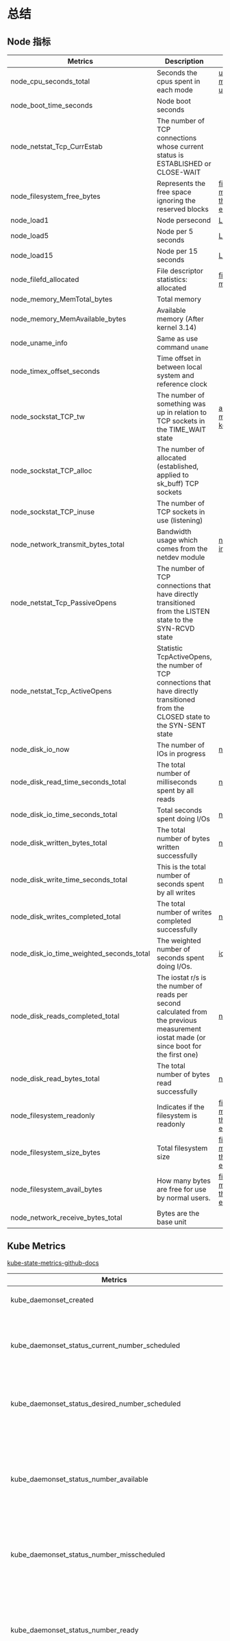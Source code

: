# 总结

## Node 指标

|Metrics                                     | Description                           | More           |
|--------------------------------------------|---------------------------------------|----------------|
|node_cpu_seconds_total                      | Seconds the cpus spent in each mode   |[understanding-machine-cpu-usage](https://www.robustperception.io/understanding-machine-cpu-usage)|
|node_boot_time_seconds                      | Node boot seconds                     |                |
|node_netstat_Tcp_CurrEstab                  | The number of TCP connections whose current status is ESTABLISHED or CLOSE-WAIT |
|node_filesystem_free_bytes                  | Represents the free space ignoring the reserved blocks | [filesystem-metrics-from-the-node-exporter](https://www.robustperception.io/filesystem-metrics-from-the-node-exporter) |
|node_load1                                  | Node persecond                        | [Load_(computing)](https://en.wikipedia.org/wiki/Load_(computing))|
|node_load5                                  | Node per 5 seconds                    | [Load_(computing)](https://en.wikipedia.org/wiki/Load_(computing))|
|node_load15                                 | Node per 15 seconds                   | [Load_(computing)](https://en.wikipedia.org/wiki/Load_(computing))|
|node_filefd_allocated                       | File descriptor statistics: allocated | [file-descriptor-metrics](https://www.robustperception.io/kernel-file-descriptor-metrics-from-the-node-exporter)|
|node_memory_MemTotal_bytes                  | Total memory                          |                |
|node_memory_MemAvailable_bytes              | Available memory (After kernel 3.14)  |                |
|node_uname_info                             | Same as use command `uname`           |                |
|node_timex_offset_seconds                   | Time offset in between local system and reference clock |                |
|node_sockstat_TCP_tw                        | The number of something was up in relation to TCP sockets in the TIME_WAIT state | [analyse-a-metric-by-kernel-version](https://www.robustperception.io/analyse-a-metric-by-kernel-version) |
|node_sockstat_TCP_alloc                     | The number of allocated (established, applied to sk_buff) TCP sockets| |
|node_sockstat_TCP_inuse                     | The number of TCP sockets in use (listening) | |
|node_network_transmit_bytes_total           | Bandwidth usage which comes from the netdev module | [network-interface-metrics](https://www.robustperception.io/network-interface-metrics-from-the-node-exporter)|
|node_netstat_Tcp_PassiveOpens               | The number of TCP connections that have directly transitioned from the LISTEN state to the SYN-RCVD state ||
|node_netstat_Tcp_ActiveOpens                | Statistic TcpActiveOpens, the number of TCP connections that have directly transitioned from the CLOSED state to the SYN-SENT state |  |
|node_disk_io_now                            | The number of IOs in progress         |[node_disk](https://www.robustperception.io/mapping-iostat-to-the-node-exporters-node_disk_-metrics)|
|node_disk_read_time_seconds_total          | The total number of milliseconds spent by all reads |[node_disk](https://www.robustperception.io/mapping-iostat-to-the-node-exporters-node_disk_-metrics)|
|node_disk_io_time_seconds_total            |  Total seconds spent doing I/Os |[node_disk](https://www.robustperception.io/mapping-iostat-to-the-node-exporters-node_disk_-metrics)|
|node_disk_written_bytes_total              | The total number of bytes written successfully |[node_disk](https://www.robustperception.io/mapping-iostat-to-the-node-exporters-node_disk_-metrics)|
|node_disk_write_time_seconds_total         | This is the total number of seconds spent by all writes |[node_disk](https://www.robustperception.io/mapping-iostat-to-the-node-exporters-node_disk_-metrics)|
|node_disk_writes_completed_total           | The total number of writes completed successfully |[node_disk](https://www.robustperception.io/mapping-iostat-to-the-node-exporters-node_disk_-metrics)|
|node_disk_io_time_weighted_seconds_total   | The weighted number of seconds spent doing I/Os. |[iostats](https://www.kernel.org/doc/Documentation/iostats.txt)|
|node_disk_reads_completed_total    |  The iostat r/s is the number of reads per second calculated from the previous measurement iostat made (or since boot for the first one) |[node_disk](https://www.robustperception.io/mapping-iostat-to-the-node-exporters-node_disk_-metrics)|
|node_disk_read_bytes_total                  | The total number of bytes read successfully |[node_disk](https://www.robustperception.io/mapping-iostat-to-the-node-exporters-node_disk_-metrics)|
|node_filesystem_readonly                    | Indicates if the filesystem is readonly| [filesystem-metrics-from-the-node-exporter](https://www.robustperception.io/filesystem-metrics-from-the-node-exporter)|
|node_filesystem_size_bytes                  | Total filesystem size                  |[filesystem-metrics-from-the-node-exporter](https://www.robustperception.io/filesystem-metrics-from-the-node-exporter)|
|node_filesystem_avail_bytes                 | How many bytes are free for use by normal users.|[filesystem-metrics-from-the-node-exporter](https://www.robustperception.io/filesystem-metrics-from-the-node-exporter)|
|node_network_receive_bytes_total  | Bytes are the base unit |



## Kube Metrics
[kube-state-metrics-github-docs](https://github.com/kubernetes/kube-state-metrics/tree/master/docs)

| Metrics| Description |
| ---------- | ----------- |
| kube_daemonset_created | Unix creation timestamp |
| kube_daemonset_status_current_number_scheduled | The number of nodes running at least one daemon pod and are supposed to |
| kube_daemonset_status_desired_number_scheduled | The number of nodes that should be running the daemon pod |
| kube_daemonset_status_number_available | The number of nodes that should be running the daemon pod and have one or more of the daemon pod running and available |
| kube_daemonset_status_number_misscheduled | The number of nodes running a daemon pod but are not supposed to |
| kube_daemonset_status_number_ready | The number of nodes that should be running the daemon pod and have one or more of the daemon pod running and ready |
| kube_daemonset_updated_number_scheduled | The total number of nodes that are running updated daemon pod |
| kube_deployment_created | Unix creation timestamp |
| kube_deployment_metadata_generation |  Sequence number representing a specific generation of the desired state. |
| kube_deployment_spec_replicas | Number of desired pods for a deployment. |
| kube_deployment_spec_strategy_rollingupdate_max_unavailable | Maximum number of unavailable replicas during a rolling update of a deployment |
| kube_deployment_status_observed_generation | The generation observed by the deployment controller |
| kube_deployment_status_replicas | The number of updated replicas per deployment. |
| kube_deployment_status_replicas_available | The number of available replicas per deployment. |
| kube_deployment_status_replicas_unavailable | The number of unavailable replicas per deployment. |
| kube_deployment_status_replicas_updated | The number of updated replicas per deployment. |
| kube_hpa_spec_max_replicas | The max value of HPA |
| kube_hpa_spec_min_replicas | The min value of HPA |
| kube_hpa_status_condition  | The condition of HPA|
| kube_hpa_status_current_replicas | The status of current replicas |
| kube_hpa_status_desired_replicas | The status of desired replicas |
| kube_job_failed | The job has failed its execution. |
| kube_job_spec_completions | The desired number of successfully finished pods the job should be run with |
| kube_job_status_active | The number of actively running pods. |
| kube_job_status_failed | The number of pods which reached Phase Failed and the reason for failure. |
| kube_job_status_succeeded | The number of pods which reached Phase Succeeded. |
| kube_node_info | Information about a cluster node |
| kube_node_spec_taint | The taint of a cluster node. |
| kube_node_spec_unschedulable | Whether a node can schedule new pods |
| kube_node_status_allocatable_cpu_cores | The allocatable cpu cores of a node that are available for scheduling  |
| kube_node_status_allocatable_memory_bytes | The allocatable memory of a node that are available for scheduling  |
| kube_node_status_allocatable_pods | The allocatable pods of a node that are available for scheduling  |
| kube_node_status_capacity_cpu_cores | The cpu cores capacity of a node |
| kube_node_status_capacity_memory_bytes | The memory capacity of a node |
| kube_node_status_capacity_pods | The pods capacity of a node |
| kube_node_status_condition | The condition of a cluster node |
| kube_persistentvolume_status_phase | The phase indicates if a volume is available, bound to a claim, or released by a claim. |
| kube_pod_container_info | Information about a container in a pod. |
| kube_pod_container_resource_limits_cpu_cores | The number of cpu cores requested limit resource by a container. |
| kube_pod_container_resource_limits_memory_bytes | The number of memory requested limit resource by a container. |
| kube_pod_container_resource_requests_cpu_cores | The number of cpu requested resource by a container. |
| kube_pod_container_resource_requests_memory_bytes | The number of memory requested resource by a container. |
| kube_pod_container_status_last_terminated_reason | Describes the last reason the container was in terminated state |
| kube_pod_container_status_restarts_total | The number of container restarts per container |
| kube_pod_container_status_running | Describes whether the container is currently in running state |
| kube_pod_container_status_terminated | Describes whether the container is currently in terminated state |
| kube_pod_container_status_terminated_reason | Describes the reason the container is currently in terminated state |
| kube_pod_container_status_waiting | Describes whether the container is currently in waiting state |
| kube_pod_container_status_waiting_reason | Describes the reason the container is currently in waiting state |
| kube_pod_info | Information about pod |
| kube_pod_labels | Kubernetes labels converted to Prometheus labels |
| kube_pod_owner | Information about the Pod's owner |
| kube_pod_status_phase | The pods current phase |
| kube_pod_status_ready | Describes whether the pod is ready to serve requests |
| kube_service_info | Information about service |

<br/>

## Promtheus 函数使用

| Function | Description | Example|
|--------------------|-------------|--------|
| predict_linear     | 预测Gauge指标变化趋势, 可以预测时间序列v在t秒后的值。它基于简单线性回归的方式，对时间窗口内的样本数据进行统计，从而可以对时间序列的变化趋势做出预测|  [reduce-noise-from-disk-space-alerts](https://www.robustperception.io/reduce-noise-from-disk-space-alerts)|
| increase           | 获取区间向量中的第一个后最后一个样本并返回其增长量 | increase(node_cpu[2m]) / 120 通过node_cpu[2m]获取时间序列最近两分钟的所有样本，increase计算出最近两分钟的增长量，最后除以时间120秒得到node_cpu样本在最近两分钟的平均增长率|
| rate               | 可以直接计算区间向量v在时间窗口内平均增长速率|  rate(node_cpu[2m]) 和increase 计算的平均增长率相同|
| irate              | 相比于rate函数提供了更高的灵敏度, 当需要分析长期趋势或者在告警规则中，irate的这种灵敏度反而容易造成干扰。 | irate(node_cpu[2m])|
| histogram_quantile | 用于评判当前监控指标的服务水平，产生Histogram值 | histogram_quantile(0.5, http_request_duration_seconds_bucket)|


!!! note
    rate 和 increase 函数不能反应在时间窗口内的平均增长率